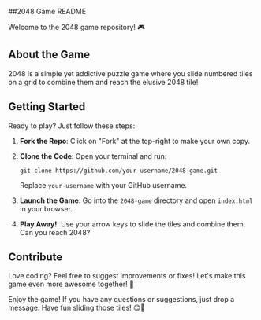 ##2048 Game README

Welcome to the 2048 game repository! 🎮

## About the Game
2048 is a simple yet addictive puzzle game where you slide numbered tiles on a grid to combine them and reach the elusive 2048 tile!

## Getting Started
Ready to play? Just follow these steps:

1. **Fork the Repo**: Click on "Fork" at the top-right to make your own copy.

2. **Clone the Code**: Open your terminal and run:
   ```
   git clone https://github.com/your-username/2048-game.git
   ```
   Replace `your-username` with your GitHub username.

3. **Launch the Game**: Go into the `2048-game` directory and open `index.html` in your browser.

4. **Play Away!**: Use your arrow keys to slide the tiles and combine them. Can you reach 2048?

## Contribute
Love coding? Feel free to suggest improvements or fixes! Let's make this game even more awesome together! 🚀

Enjoy the game! If you have any questions or suggestions, just drop a message. Have fun sliding those tiles! 😊👾
